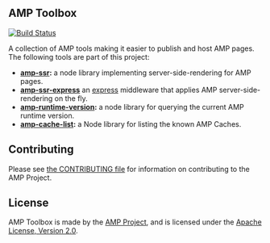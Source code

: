 <!---
Copyright 2015 The AMP HTML Authors. All Rights Reserved.

Licensed under the Apache License, Version 2.0 (the "License");
you may not use this file except in compliance with the License.
You may obtain a copy of the License at

      http://www.apache.org/licenses/LICENSE-2.0

Unless required by applicable law or agreed to in writing, software
distributed under the License is distributed on an "AS-IS" BASIS,
WITHOUT WARRANTIES OR CONDITIONS OF ANY KIND, either express or implied.
See the License for the specific language governing permissions and
limitations under the License.
-->

## AMP Toolbox

[![Build Status](https://travis-ci.org/ampproject/amp-toolbox.svg?branch=master)](https://travis-ci.org/ampproject/amp-toolbox)

A collection of AMP tools making it easier to publish and host AMP pages. The following tools are part of this project:

- **[amp-ssr](./ssr):** a node library implementing server-side-rendering for AMP pages.
- **[amp-ssr-express](./ssr-express)** an [express](http://expressjs.com/) middleware that applies AMP server-side-rendering on the fly.
- **[amp-runtime-version](./runtime-version):** a node library for querying the current AMP runtime version.
- **[amp-cache-list](./cache-list):** a Node library for listing the known AMP Caches.

## Contributing

Please see [the CONTRIBUTING file](CONTRIBUTING.md) for information on contributing to the AMP Project.

## License

AMP Toolbox is made by the [AMP Project](https://www.ampproject.org/), and is licensed under the [Apache License, Version 2.0](./LICENSE).
